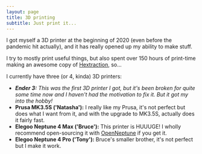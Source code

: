 ```yaml
---
layout: page
title: 3D printing
subtitle: Just print it...
---
```


I got myself a 3D printer at the beginning of 2020 (even before the pandemic hit actually), and it has really opened up my ability to make stuff.

I try to mostly print useful things, but also spent over 150 hours of print-time making an awesome copy of [Hextraction](https://www.playhextraction.com/), so...

I currently have three (or 4, kinda) 3D printers:
 - ***Ender 3:** This was the first 3D printer I got, but it's been broken for quite some time now and I haven't had the motivation to fix it. But it got my into the hobby!*
 - **Prusa MK3.5S ('Natasha'):** I really like my Prusa, it's not perfect but does what I want from it, and with the upgrade to MK3.5S, actually does it fairly fast.
 - **Elegoo Neptune 4 Max ('Bruce'):** This printer is HUUUGE! I wholly recommend open-sourcing it with [OpenNeptune](https://github.com/OpenNeptune3D/OpenNept4une) if you get it.
 - **Elegoo Neptune 4 Pro ('Tony'):** Bruce's smaller brother, it's not perfect but I make it work.